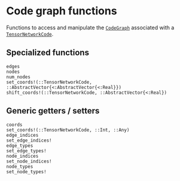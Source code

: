 # Code graph functions

Functions to access and manipulate the [`CodeGraph`](@ref) associated with a
[`TensorNetworkCode`](@ref).

## Specialized functions
```@docs
edges
nodes
num_nodes
set_coords!(::TensorNetworkCode, ::AbstractVector{<:AbstractVector{<:Real}})
shift_coords!(::TensorNetworkCode, ::AbstractVector{<:Real})
```

## Generic getters / setters
```@docs
coords
set_coords!(::TensorNetworkCode, ::Int, ::Any)
edge_indices
set_edge_indices!
edge_types
set_edge_types!
node_indices
set_node_indices!
node_types
set_node_types!
```
